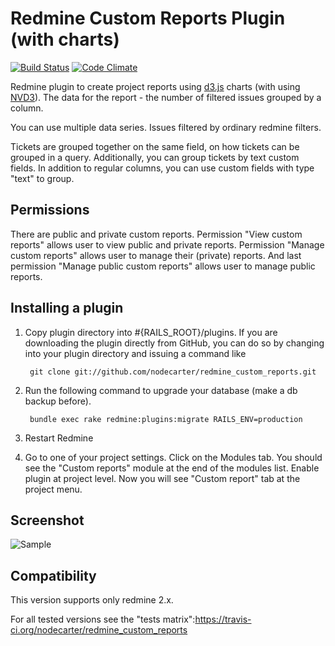 # Redmine Custom Reports Plugin (with charts)

[![Build Status](https://travis-ci.org/nodecarter/redmine_custom_reports.png?branch=master)](https://travis-ci.org/nodecarter/redmine_custom_reports)
[![Code Climate](https://codeclimate.com/github/nodecarter/redmine_custom_reports.png)](https://codeclimate.com/github/nodecarter/redmine_custom_reports)

Redmine plugin to create project reports using [d3.js](http://d3js.org/) charts (with using [NVD3](http://nvd3.org/)). The data for the report - the number of filtered issues grouped by a column.

You can use multiple data series. Issues filtered by ordinary redmine filters.

Tickets are grouped together on the same field, on how tickets can be grouped in a query. Additionally, you can group tickets by text custom fields. In addition to regular columns, you can use custom fields with type "text" to group.

## Permissions

There are public and private custom reports. Permission "View custom reports" allows user to view public and private reports. Permission "Manage custom reports" allows user to manage their (private) reports. And last permission "Manage public custom reports" allows user to manage public reports.

## Installing a plugin

1. Copy plugin directory into #{RAILS_ROOT}/plugins.
If you are downloading the plugin directly from GitHub,
you can do so by changing into your plugin directory and issuing a command like

        git clone git://github.com/nodecarter/redmine_custom_reports.git

2. Run the following command to upgrade your database (make a db backup before).

        bundle exec rake redmine:plugins:migrate RAILS_ENV=production

3. Restart Redmine

4. Go to one of your project settings. Click on the Modules tab.
You should see the "Custom reports" module at the end of the modules list.
Enable plugin at project level. Now you will see "Custom report" tab at the project menu.

## Screenshot

![Sample](https://github.com/nodecarter/redmine_custom_reports/raw/master/screenshot.png)

## Compatibility

This version supports only redmine 2.x.

For all tested versions see the "tests matrix":https://travis-ci.org/nodecarter/redmine_custom_reports
